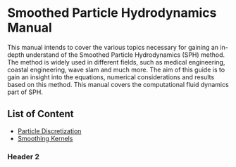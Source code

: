 # Smoothed Particle Hydrodynamics Manual

This manual intends to cover the various topics necessary for gaining an in-depth understand of the Smoothed Particle Hydrodynamics (SPH) method. The method is widely used in different fields, such as medical engineering, coastal engineering, wave slam and much more. The aim of this guide is to gain an insight into the equations, numerical considerations and results based on this method. This manual covers the computational fluid dynamics part of SPH. 

## List of Content

<!--- [Navier-Stokes Equation](NavierStokesEquatin.html) -->
* [Particle Discretization](ParticleDiscretization.html)
* [Smoothing Kernels](SmoothingKernels.html)


### Header 2
